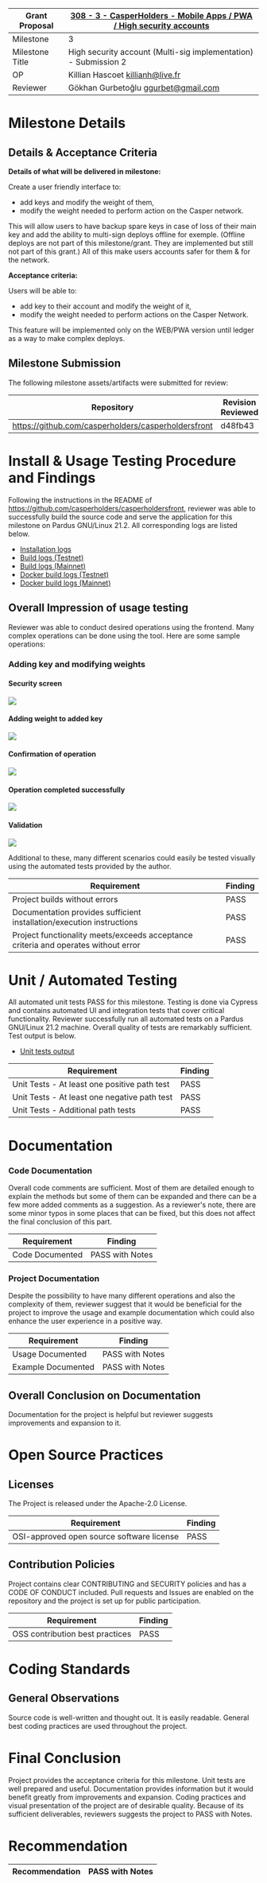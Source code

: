 Grant Proposal | [308 - 3 - CasperHolders - Mobile Apps / PWA / High security accounts](https://portal.devxdao.com/public-proposals/308)
------------ | -------------
Milestone | 3
Milestone Title | High security account (Multi-sig implementation) - Submission 2
OP | Killian Hascoet <killianh@live.fr>
Reviewer | Gökhan Gurbetoğlu <ggurbet@gmail.com>


# Milestone Details

## Details & Acceptance Criteria

**Details of what will be delivered in milestone:**

Create a user friendly interface to:
 - add keys and modify the weight of them,
 - modify the weight needed to perform action on the Casper network.

This will allow users to have backup spare keys in case of loss of their main key and add the ability to multi-sign deploys offline for exemple. (Offline deploys are not part of this milestone/grant. They are implemented but still not part of this grant.) All of this make users accounts safer for them & for the network.

**Acceptance criteria:**

Users will be able to:
 - add key to their account and modify the weight of it,
 - modify the weight needed to perform actions on the Casper Network.

This feature will be implemented only on the WEB/PWA version until ledger as a way to make complex deploys.

## Milestone Submission

The following milestone assets/artifacts were submitted for review:

Repository | Revision Reviewed
------------ | -------------
https://github.com/casperholders/casperholdersfront | d48fb43


# Install & Usage Testing Procedure and Findings

Following the instructions in the README of https://github.com/casperholders/casperholdersfront, reviewer was able to successfully build the source code and serve the application for this milestone on Pardus GNU/Linux 21.2. All corresponding logs are listed below.

- [Installation logs](assets/install.md)
- [Build logs (Testnet)](assets/build-testnet.md)
- [Build logs (Mainnet)](assets/build-mainnet.md)
- [Docker build logs (Testnet)](assets/docker-testnet.md)
- [Docker build logs (Mainnet)](assets/docker-mainnet.md)

## Overall Impression of usage testing

Reviewer was able to conduct desired operations using the frontend. Many complex operations can be done using the tool. Here are some sample operations:

### Adding key and modifying weights

#### Security screen
![](assets/01-security-screen.png)

#### Adding weight to added key
![](assets/02-adjusting-threshold.png)

#### Confirmation of operation
![](assets/03-confirmation.png)

#### Operation completed successfully
![](assets/04-op-success.png)

#### Validation
![](assets/05-success-verify.png)

Additional to these, many different scenarios could easily be tested visually using the automated tests provided by the author.

Requirement | Finding
------------ | -------------
Project builds without errors | PASS
Documentation provides sufficient installation/execution instructions | PASS
Project functionality meets/exceeds acceptance criteria and operates without error | PASS


# Unit / Automated Testing

All automated unit tests PASS for this milestone. Testing is done via Cypress and contains automated UI and integration tests that cover critical functionality. Reviewer successfully run all automated tests on a Pardus GNU/Linux 21.2 machine. Overall quality of tests are remarkably sufficient. Test output is below.

- [Unit tests output](assets/unit-tests.md)

Requirement | Finding
------------ | -------------
Unit Tests - At least one positive path test | PASS
Unit Tests - At least one negative path test | PASS
Unit Tests - Additional path tests | PASS


# Documentation

### Code Documentation

Overall code comments are sufficient. Most of them are detailed enough to explain the methods but some of them can be expanded and there can be a few more added comments as a suggestion. As a reviewer's note, there are some minor typos in some places that can be fixed, but this does not affect the final conclusion of this part.

Requirement | Finding
------------ | -------------
Code Documented | PASS with Notes

### Project Documentation

Despite the possibility to have many different operations and also the complexity of them, reviewer suggest that it would be beneficial for the project to improve the usage and example documentation which could also enhance the user experience in a positive way.

Requirement | Finding
------------ | -------------
Usage Documented | PASS with Notes
Example Documented | PASS with Notes

## Overall Conclusion on Documentation

Documentation for the project is helpful but reviewer suggests improvements and expansion to it.


# Open Source Practices

## Licenses

The Project is released under the Apache-2.0 License.

Requirement | Finding
------------ | -------------
OSI-approved open source software license | PASS

## Contribution Policies

Project contains clear CONTRIBUTING and SECURITY policies and has a CODE OF CONDUCT included. Pull requests and Issues are enabled on the repository and the project is set up for public participation.

Requirement | Finding
------------ | -------------
OSS contribution best practices | PASS


# Coding Standards

## General Observations

Source code is well-written and thought out. It is easily readable. General best coding practices are used throughout the project.


# Final Conclusion

Project provides the acceptance criteria for this milestone. Unit tests are well prepared and useful. Documentation provides information but it would benefit greatly from improvements and expansion. Coding practices and visual presentation of the project are of desirable quality. Because of its sufficient deliverables, reviewers suggests the project to PASS with Notes.


# Recommendation

Recommendation | PASS with Notes
------------ | -------------
